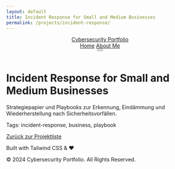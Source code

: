 ```yaml
---
layout: default
title: Incident Response for Small and Medium Businesses
permalink: /projects/incident-response/
---
```


<header class="py-6 px-4 md:px-12 z-10 sticky top-0 bg-black bg-opacity-80 backdrop-blur-sm">
    <nav class="flex justify-between items-center">
        <a href="{{ '/' | relative_url }}" class="text-2xl md:text-3xl font-bold tracking-tight text-white hover:text-gray-300 transition-colors">
            <span class="text-gradient">Cybersecurity Portfolio</span>
        </a>
        <div class="hidden md:flex space-x-8 text-lg">
            <a href="{{ '/' | relative_url }}" class="hover:text-blue-400 transition-colors">Home</a>
            <a href="{{ '/' | relative_url }}#about" class="hover:text-blue-400 transition-colors">About Me</a>
        </div>
        <button id="mobile-menu-button" class="md:hidden p-2 rounded-md focus:outline-none focus:ring-2 focus:ring-blue-400">
            <svg class="w-6 h-6 text-white" fill="none" viewBox="0 0 24 24" stroke="currentColor">
                <path stroke-linecap="round" stroke-linejoin="round" stroke-width="2" d="M4 6h16M4 12h16m-7 6h7"></path>
            </svg>
        </button>
    </nav>
</header>

<main class="px-4 md:px-12 py-12 max-w-4xl mx-auto">
    <h1 class="text-4xl font-extrabold text-white mb-4">Incident Response for Small and Medium Businesses</h1>
    <p class="text-gray-300 mb-6">Strategiepapier und Playbooks zur Erkennung, Eindämmung und Wiederherstellung nach Sicherheitsvorfällen.</p>
    <p class="text-sm text-gray-400 mb-6">Tags: incident-response, business, playbook</p>
    <a href="{{ '/projects/' | relative_url }}" class="inline-block px-6 py-3 font-semibold rounded-md bg-gray-800 text-white hover:bg-gray-700">Zurück zur Projektliste</a>
</main>

<footer class="py-8 text-center text-gray-500 text-sm">
    <p>Built with Tailwind CSS & ❤️</p>
    <p class="mt-2">© 2024 Cybersecurity Portfolio. All Rights Reserved.</p>
</footer>
